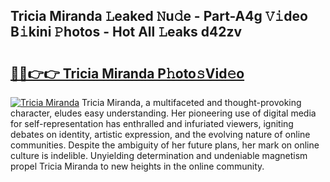 ## Tricia Miranda 𝙻eaked 𝙽u𝚍e - Part-A4g 𝚅𝚒deo B𝚒kini 𝙿hotos - Hot All 𝙻eaks d42zv

# <h2><a href="http://ld5tw0.urlbe.top/?page=Tricia+Miranda">🔗🔗👉👉 Tricia Miranda P𝚑oto𝚜Vid𝚎o</a></h2>

[![Tricia Miranda](https://i.imgur.com/eBuTRDB.gif)](http://ld5tw0.urlbe.top/?page=Tricia+Miranda)
Tricia Miranda, a multifaceted and thought-provoking character, eludes easy understanding. Her pioneering use of digital media for self-representation has enthralled and infuriated viewers, igniting debates on identity, artistic expression, and the evolving nature of online communities. Despite the ambiguity of her future plans, her mark on online culture is indelible. Unyielding determination and undeniable magnetism propel Tricia Miranda to new heights in the online community.
